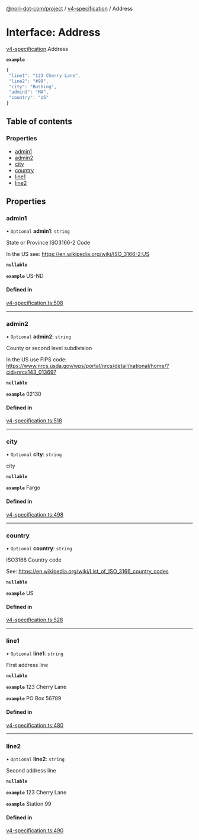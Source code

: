 [@nori-dot-com/project](../README.md) / [v4-specification](../modules/v4_specification.md) / Address

# Interface: Address

[v4-specification](../modules/v4_specification.md).Address

**`example`**

```js
{
 "line1": "123 Cherry Lane",
 "line2": "#99",
 "city": "Bushing",
 "admin1": "MA",
 "country": "US"
}
```

## Table of contents

### Properties

- [admin1](v4_specification.Address.md#admin1)
- [admin2](v4_specification.Address.md#admin2)
- [city](v4_specification.Address.md#city)
- [country](v4_specification.Address.md#country)
- [line1](v4_specification.Address.md#line1)
- [line2](v4_specification.Address.md#line2)

## Properties

### admin1

• `Optional` **admin1**: `string`

State or Province ISO3166-2 Code

In the US see: https://en.wikipedia.org/wiki/ISO_3166-2:US

**`nullable`**

**`example`** US-ND

#### Defined in

[v4-specification.ts:508](https://github.com/nori-dot-eco/nori-dot-com/blob/b53d13d/packages/project/src/v4-specification.ts#L508)

___

### admin2

• `Optional` **admin2**: `string`

County or second level subdivision

In the US use FIPS code: https://www.nrcs.usda.gov/wps/portal/nrcs/detail/national/home/?cid=nrcs143_013697

**`nullable`**

**`example`** 02130

#### Defined in

[v4-specification.ts:518](https://github.com/nori-dot-eco/nori-dot-com/blob/b53d13d/packages/project/src/v4-specification.ts#L518)

___

### city

• `Optional` **city**: `string`

city

**`nullable`**

**`example`** Fargo

#### Defined in

[v4-specification.ts:498](https://github.com/nori-dot-eco/nori-dot-com/blob/b53d13d/packages/project/src/v4-specification.ts#L498)

___

### country

• `Optional` **country**: `string`

ISO3166 Country code

See: https://en.wikipedia.org/wiki/List_of_ISO_3166_country_codes

**`nullable`**

**`example`** US

#### Defined in

[v4-specification.ts:528](https://github.com/nori-dot-eco/nori-dot-com/blob/b53d13d/packages/project/src/v4-specification.ts#L528)

___

### line1

• `Optional` **line1**: `string`

First address line

**`nullable`**

**`example`** 123 Cherry Lane

**`example`** PO Box 56789

#### Defined in

[v4-specification.ts:480](https://github.com/nori-dot-eco/nori-dot-com/blob/b53d13d/packages/project/src/v4-specification.ts#L480)

___

### line2

• `Optional` **line2**: `string`

Second address line

**`nullable`**

**`example`** 123 Cherry Lane

**`example`** Station 99

#### Defined in

[v4-specification.ts:490](https://github.com/nori-dot-eco/nori-dot-com/blob/b53d13d/packages/project/src/v4-specification.ts#L490)
